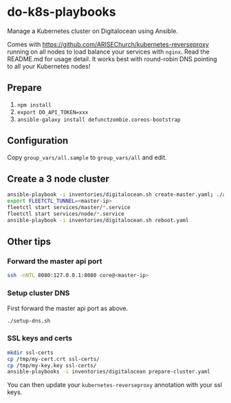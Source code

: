 # do-k8s-playbooks

Manage a Kubernetes cluster on Digitalocean using Ansible.

Comes with https://github.com/ARISEChurch/kubernetes-reverseproxy running on all
nodes to load balance your services with `nginx`. Read the README.md for usage
detail. It works best with round-robin DNS pointing to all your Kubernetes
nodes!

## Prepare

1. `npm install`
2. `export DO_API_TOKEN=xxx`
3. `ansible-galaxy install defunctzombie.coreos-bootstrap`

## Configuration

Copy `group_vars/all.sample` to `group_vars/all` and edit.

## Create a 3 node cluster

```sh
ansible-playbook -i inventories/digitalocean.sh create-master.yaml; ./add-node.sh; ./add-node.sh; ./add-node.sh
export FLEETCTL_TUNNEL=<master-ip>
fleetctl start services/master/*.service
fleetctl start services/node/*.service
ansible-playbook -i inventories/digitalocean.sh reboot.yaml
```

## Other tips

### Forward the master api port

```sh
ssh -nNTL 8080:127.0.0.1:8080 core@<master-ip>
```

### Setup cluster DNS

First forward the master api port as above.

```sh
./setup-dns.sh
```

### SSL keys and certs

```sh
mkdir ssl-certs
cp /tmp/my-cert.crt ssl-certs/
cp /tmp/my-key.key ssl-certs/
ansible-playbooks -i inventories/digitalocean prepare-cluster.yaml
```

You can then update your `kubernetes-reverseproxy` annotation with your ssl
keys.
